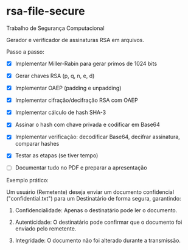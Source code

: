# rsa-file-secure

Trabalho de Segurança Computacional 

Gerador e verificador de assinaturas RSA em arquivos.


Passo a passo:

- [x] Implementar Miller-Rabin para gerar primos de 1024 bits

- [x] Gerar chaves RSA (p, q, n, e, d)

- [x] Implementar OAEP (padding e unpadding)

- [x] Implementar cifração/decifração RSA com OAEP

- [x] Implementar cálculo de hash SHA-3

- [x] Assinar o hash com chave privada e codificar em Base64

- [x] Implementar verificação: decodificar Base64, decifrar assinatura, comparar hashes

- [x] Testar as etapas (se tiver tempo)

- [ ] Documentar tudo no PDF e preparar a apresentação

Exemplo prático:

Um usuário (Remetente) deseja enviar um documento confidencial ("confidential.txt") para um Destinatário de forma segura, garantindo:

1. Confidencialidade: Apenas o destinatário pode ler o documento.

2. Autenticidade: O destinatário pode confirmar que o documento foi enviado pelo remetente.

3. Integridade: O documento não foi alterado durante a transmissão.
